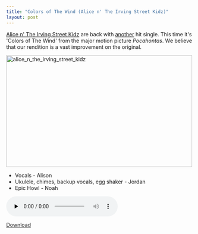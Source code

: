 ```yaml
---
title: "Colors of The Wind (Alice n' The Irving Street Kidz)"
layout: post
---
```


<a href="http://blog.classicalcode.com/tag/alice-n-the-irving-street-kidz/">Alice n' The Irving Street Kidz</a> are back with <a href="http://blog.classicalcode.com/2009/05/alice-n-the-irving-street-kidz/">another</a> hit single. This time it's 'Colors of The Wind' from the major motion picture <em>Pocahontas</em>. We believe that our rendition is a vast improvement on the original.

<a href="http://jordaneldredge.com/uploads/2009/11/alice_n_the_irving_street_kidz.jpg"><img class="aligncenter size-full wp-image-696" title="alice_n_the_irving_street_kidz" src="http://jordaneldredge.com/uploads/2009/11/alice_n_the_irving_street_kidz.jpg" alt="alice_n_the_irving_street_kidz" width="500" height="300" /></a>

- Vocals - Alison
- Ukulele, chimes, backup vocals, egg shaker - Jordan
- Epic Howl - Noah

<audio id="wp_mep_18" src="http://jordaneldredge.com/uploads/2009/11/Colors-of-the-wind.mp3" type="audio/mp3"    controls="controls" preload="none"  ></audio>

<a href="http://jordaneldredge.com/uploads/2009/11/Colors-of-the-wind.mp3">Download</a>
